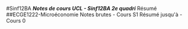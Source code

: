 #Sinf12BA
***Notes de cours UCL - Sinf12BA 2e quadri***
Résumé 
##ECGE1222-Microéconomie
Notes brutes - Cours S1 
Résumé jusqu'à - Cours 0 


